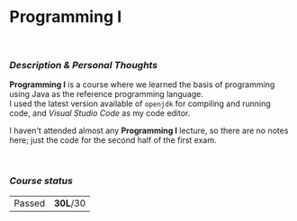 <br><h1> Programming I </h1>

<br><h3><i>Description & Personal Thoughts</i></h3>
<p>
  <b>Programming I</b> is a course where we learned the basis of programming using Java as the reference programming language. <br>
  I used the latest version available of <code>openjdk</code> for compiling and running code, and <i>Visual Studio Code</i> as my code editor. 
</p>
<p>
  I haven't attended almost any <b>Programming I</b> lecture, so there are no notes here; just the code for the second half of the first exam. 
</p>

<br><h3><i>Course status</i></h3>
<table><tr>
  <td>Passed</td>
  <td><b>30L</b>/30</td>
</tr></table>
